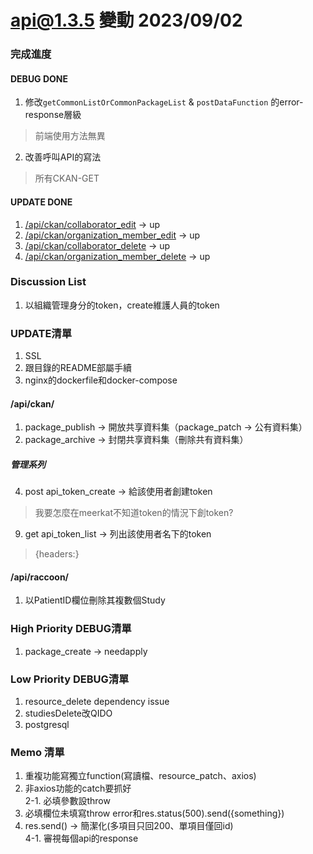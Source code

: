 # api@1.3.5 變動 2023/09/02

### 完成進度
#### DEBUG DONE
1. 修改`getCommonListOrCommonPackageList` & `postDataFunction` 的error-response層級
  > 前端使用方法無異
2. 改善呼叫API的寫法
  > 所有CKAN-GET

#### UPDATE DONE
1. [/api/ckan/collaborator_edit](https://github.com/yei134/Meerkat/wiki/Post-CKAN-API#對指定資料集更新指定使用者之權限) -> up<br>
2. [/api/ckan/organization_member_edit](https://github.com/yei134/Meerkat/wiki/Post-CKAN-API#對指定組織更新指定使用者之權限) -> up<br>
3. [/api/ckan/collaborator_delete](https://github.com/yei134/Meerkat/wiki/Post-CKAN-API#對指定資料集刪除指定使用者之權限) -> up<br>
4. [/api/ckan/organization_member_delete](https://github.com/yei134/Meerkat/wiki/Post-CKAN-API#對指定組織刪除指定使用者之權限) -> up<br>

### Discussion List
1. 以組織管理身分的token，create維護人員的token

### UPDATE清單
1. SSL<br>
2. 跟目錄的README部屬手續<br>
3. nginx的dockerfile和docker-compose<br>

#### /api/ckan/
1. package_publish -> 開放共享資料集（package_patch -> 公有資料集）<br>
2. package_archive -> 封閉共享資料集（刪除共有資料集）<br>
##### 管理系列
4. post api_token_create -> 給該使用者創建token
  > 我要怎麼在meerkat不知道token的情況下創token?
9. get api_token_list -> 列出該使用者名下的token
  > {headers:<token>}

#### /api/raccoon/
1. 以PatientID欄位刪除其複數個Study<br>

### High Priority DEBUG清單
1. package_create -> needapply 

### Low Priority DEBUG清單
1. resource_delete dependency issue<br>
2. studiesDelete改QIDO<br>
3. postgresql<br>

### Memo 清單
1. 重複功能寫獨立function(寫讀檔、resource_patch、axios)<br>
2. 非axios功能的catch要抓好<br>
2-1. 必填參數設throw<br>
3. 必填欄位未填寫throw error和res.status(500).send({something})<br>
4. res.send() -> 簡潔化(多項目只回200、單項目僅回id)<br>
4-1. 審視每個api的response<br>